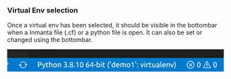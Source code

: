 ### Virtual Env selection

Once a virtual env has been selected, it should be visible in the bottombar when a Inmanta file (.cf) or a python file is open. It can also be set or changed using the bottombar.

![Navigation screenshot](../images/python-extension.png)
